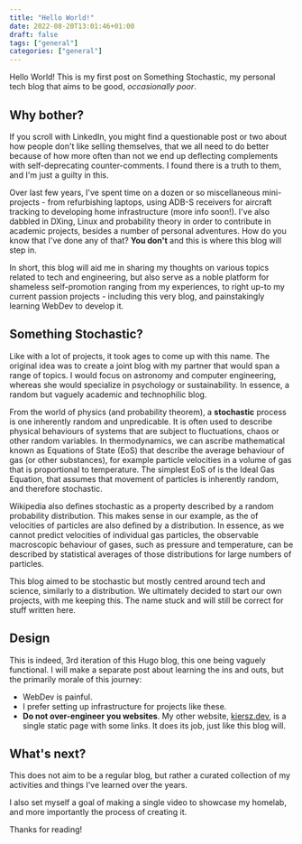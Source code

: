 ```yaml
---
title: "Hello World!"
date: 2022-08-20T13:01:46+01:00
draft: false
tags: ["general"]
categories: ["general"]
---
```


Hello World! This is my first post on Something Stochastic, my personal tech blog that aims to be good, _occasionally poor_.

## Why bother?

If you scroll with LinkedIn, you might find a questionable post or two about how people don't like selling themselves, that we all need to do better because of how more often than not we end up deflecting complements with self-deprecating counter-comments. I found there is a truth to them, and I'm just a guilty in this.

Over last few years, I've spent time on a dozen or so miscellaneous mini-projects - from refurbishing laptops, using ADB-S receivers for aircraft tracking to developing home infrastructure (more info soon!). I've also dabbled in DXing, Linux and probability theory in order to contribute in academic projects, besides a number of personal adventures. How do you know that I've done any of that? **You don't** and this is where this blog will step in.

In short, this blog will aid me in sharing my thoughts on various topics related to tech and engineering, but also serve as a noble platform for shameless self-promotion ranging from my experiences, to right up-to my current passion projects - including this very blog, and painstakingly learning WebDev to develop it.

## Something Stochastic?

Like with a lot of projects, it took ages to come up with this name. The original idea was to create a joint blog with my partner that would span a range of topics. I would focus on astronomy and computer engineering, whereas she would specialize in psychology or sustainability. In essence, a random but vaguely academic and technophilic blog.

From the world of physics (and probability theorem), a **stochastic** process is one inherently random and unpredicable. It is often used to describe physical behaviours of systems that are subject to fluctuations, chaos or other random variables. In thermodynamics, we can ascribe mathematical known as Equations of State (EoS) that describe the average behaviour of gas (or other substances), for example particle velocities in a volume of gas that is proportional to temperature. The simplest EoS of is the Ideal Gas Equation, that assumes that movement of particles is inherently random, and therefore stochastic.

Wikipedia also defines stochastic as a property described by a random probability distribution. This makes sense in our example, as the of velocities of particles are also defined by a distribution. In essence, as we cannot predict velocities of individual gas particles, the observable macroscopic behaviour of gases, such as pressure and temperature, can be described by statistical averages of those distributions for large numbers of particles.

This blog aimed to be stochastic but mostly centred around tech and science, similarly to a distribution. We ultimately decided to start our own projects, with me keeping this. The name stuck and will still be correct for stuff written here.

## Design

This is indeed, 3rd iteration of this Hugo blog, this one being vaguely functional. I will make a separate post about learning the ins and outs, but the primarily morale of this journey: 

* WebDev is painful.
* I prefer setting up infrastructure for projects like these.
* **Do not over-engineer you websites**. My other website, [kiersz.dev](https://kiersz.dev), is a single static page with some links. It does its job, just like this blog will.

## What's next?

This does not aim to be a regular blog, but rather a curated collection of my activities and things I've learned over the years. 

I also set myself a goal of making a single video to showcase my homelab, and more importantly the process of creating it.

Thanks for reading!